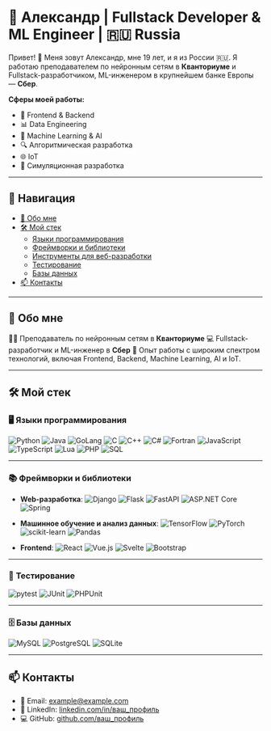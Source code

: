 # 💼 Александр | Fullstack Developer & ML Engineer | 🇷🇺 Russia

Привет! 👋 Меня зовут Александр, мне 19 лет, и я из России 🇷🇺.
Я работаю преподавателем по нейронным сетям в **Кванториуме** и Fullstack-разработчиком, ML-инженером в крупнейшем банке Европы — **Сбер**.

**Сферы моей работы:**
- 🚀 Frontend & Backend
- 📊 Data Engineering
- 🤖 Machine Learning & AI
- 🔍 Алгоритмическая разработка
- 🌐 IoT
- 🧩 Симуляционная разработка

---

## 📜 **Навигация**
- [💼 Обо мне](#-обо-мне)
- [🛠️ Мой стек](#️-мой-стек)
  - [Языки программирования](#языки-программирования)
  - [Фреймворки и библиотеки](#фреймворки-и-библиотеки)
  - [Инструменты для веб-разработки](#инструменты-для-веб-разработки)
  - [Тестирование](#тестирование)
  - [Базы данных](#базы-данных)
- [📫 Контакты](#-контакты)

---

## 💼 **Обо мне**

👨‍🏫 Преподаватель по нейронным сетям в **Кванториуме**
💻 Fullstack-разработчик и ML-инженер в **Сбер**
🌟 Опыт работы с широким спектром технологий, включая Frontend, Backend, Machine Learning, AI и IoT.

---

## 🛠️ **Мой стек**

### 🖥️ **Языки программирования**
![Python](https://img.shields.io/badge/-Python-3776AB?logo=python&logoColor=white)
![Java](https://img.shields.io/badge/-Java-007396?logo=java&logoColor=white)
![GoLang](https://img.shields.io/badge/-Go-00ADD8?logo=go&logoColor=white)
![C](https://img.shields.io/badge/-C-A8B9CC?logo=c&logoColor=white)
![C++](https://img.shields.io/badge/-C++-00599C?logo=c%2B%2B&logoColor=white)
![C#](https://img.shields.io/badge/-C%23-239120?logo=c-sharp&logoColor=white)
![Fortran](https://img.shields.io/badge/-Fortran-734F96?logo=fortran&logoColor=white)
![JavaScript](https://img.shields.io/badge/-JavaScript-F7DF1E?logo=javascript&logoColor=black)
![TypeScript](https://img.shields.io/badge/-TypeScript-3178C6?logo=typescript&logoColor=white)
![Lua](https://img.shields.io/badge/-Lua-2C2D72?logo=lua&logoColor=white)
![PHP](https://img.shields.io/badge/-PHP-777BB4?logo=php&logoColor=white)
![SQL](https://img.shields.io/badge/-SQL-336791?logo=postgresql&logoColor=white)

---

### 📚 **Фреймворки и библиотеки**
- **Web-разработка**:
  ![Django](https://img.shields.io/badge/-Django-092E20?logo=django&logoColor=white)
  ![Flask](https://img.shields.io/badge/-Flask-000000?logo=flask&logoColor=white)
  ![FastAPI](https://img.shields.io/badge/-FastAPI-009688?logo=fastapi&logoColor=white)
  ![ASP.NET Core](https://img.shields.io/badge/-ASP.NET_Core-512BD4?logo=.net&logoColor=white)
  ![Spring](https://img.shields.io/badge/-Spring-6DB33F?logo=spring&logoColor=white)

- **Машинное обучение и анализ данных**:
  ![TensorFlow](https://img.shields.io/badge/-TensorFlow-FF6F00?logo=tensorflow&logoColor=white)
  ![PyTorch](https://img.shields.io/badge/-PyTorch-EE4C2C?logo=pytorch&logoColor=white)
  ![scikit-learn](https://img.shields.io/badge/-Scikit--Learn-F7931E?logo=scikit-learn&logoColor=white)
  ![Pandas](https://img.shields.io/badge/-Pandas-150458?logo=pandas&logoColor=white)

- **Frontend**:
  ![React](https://img.shields.io/badge/-React-61DAFB?logo=react&logoColor=black)
  ![Vue.js](https://img.shields.io/badge/-Vue.js-4FC08D?logo=vue.js&logoColor=white)
  ![Svelte](https://img.shields.io/badge/-Svelte-FF3E00?logo=svelte&logoColor=white)
  ![Bootstrap](https://img.shields.io/badge/-Bootstrap-7952B3?logo=bootstrap&logoColor=white)

---

### 🧪 **Тестирование**
![pytest](https://img.shields.io/badge/-pytest-0A9EDC?logo=python&logoColor=white)
![JUnit](https://img.shields.io/badge/-JUnit-25A162?logo=junit5&logoColor=white)
![PHPUnit](https://img.shields.io/badge/-PHPUnit-777BB4?logo=php&logoColor=white)

---

### 🗄️ **Базы данных**
![MySQL](https://img.shields.io/badge/-MySQL-4479A1?logo=mysql&logoColor=white)
![PostgreSQL](https://img.shields.io/badge/-PostgreSQL-336791?logo=postgresql&logoColor=white)
![SQLite](https://img.shields.io/badge/-SQLite-003B57?logo=sqlite&logoColor=white)

---

## 📫 **Контакты**
- 📧 Email: [example@example.com](mailto:example@example.com)
- 💼 LinkedIn: [linkedin.com/in/ваш_профиль](https://linkedin.com/in/ваш_профиль)
- 💻 GitHub: [github.com/ваш_профиль](https://github.com/ваш_профиль)
